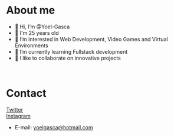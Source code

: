 # About me
- 👋 Hi, I’m @Yoel-Gasca
- 🎊  I'm 25 years old
- 👀 I’m interested in Web Development, Video Games and Virtual Environments
- 🌱 I’m currently learning Fullstack development
- 💞️ I like to collaborate on innovative projects
<br>

# Contact
<a href="https://twitter.com/YoelGH97">Twitter</a><br>
<a href="https://www.instagram.com/yoel_gh97/">Instagram</a>
- E-mail: yoelgasca@hotmail.com
<!---
Yoel-Gasca/Yoel-Gasca is a ✨ special ✨ repository because its `README.md` (this file) appears on your GitHub profile.
You can click the Preview link to take a look at your changes.
--->
